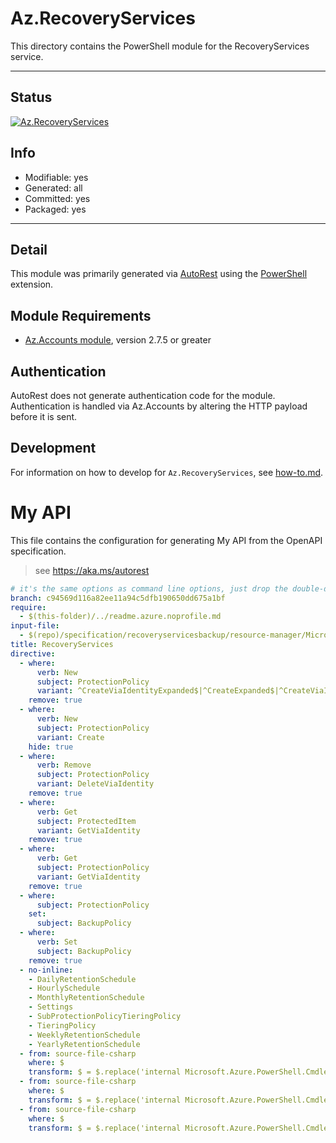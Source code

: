 <!-- region Generated -->
# Az.RecoveryServices
This directory contains the PowerShell module for the RecoveryServices service.

---
## Status
[![Az.RecoveryServices](https://img.shields.io/powershellgallery/v/Az.RecoveryServices.svg?style=flat-square&label=Az.RecoveryServices "Az.RecoveryServices")](https://www.powershellgallery.com/packages/Az.RecoveryServices/)

## Info
- Modifiable: yes
- Generated: all
- Committed: yes
- Packaged: yes

---
## Detail
This module was primarily generated via [AutoRest](https://github.com/Azure/autorest) using the [PowerShell](https://github.com/Azure/autorest.powershell) extension.

## Module Requirements
- [Az.Accounts module](https://www.powershellgallery.com/packages/Az.Accounts/), version 2.7.5 or greater

## Authentication
AutoRest does not generate authentication code for the module. Authentication is handled via Az.Accounts by altering the HTTP payload before it is sent.

## Development
For information on how to develop for `Az.RecoveryServices`, see [how-to.md](how-to.md).
<!-- endregion -->

# My API

This file contains the configuration for generating My API from the OpenAPI specification.

> see https://aka.ms/autorest

``` yaml
# it's the same options as command line options, just drop the double-dash!
branch: c94569d116a82ee11a94c5dfb190650dd675a1bf
require:
  - $(this-folder)/../readme.azure.noprofile.md
input-file:
  - $(repo)/specification/recoveryservicesbackup/resource-manager/Microsoft.RecoveryServices/stable/2023-02-01/bms.json
title: RecoveryServices
directive:
  - where:
      verb: New
      subject: ProtectionPolicy
      variant: ^CreateViaIdentityExpanded$|^CreateExpanded$|^CreateViaIdentity$
    remove: true
  - where:
      verb: New
      subject: ProtectionPolicy
      variant: Create
    hide: true
  - where:
      verb: Remove
      subject: ProtectionPolicy
      variant: DeleteViaIdentity
    remove: true
  - where:
      verb: Get
      subject: ProtectedItem
      variant: GetViaIdentity
    remove: true
  - where:
      verb: Get
      subject: ProtectionPolicy
      variant: GetViaIdentity
    remove: true
  - where:
      subject: ProtectionPolicy
    set:
      subject: BackupPolicy
  - where:      
      verb: Set
      subject: BackupPolicy
    remove: true
  - no-inline:
    - DailyRetentionSchedule
    - HourlySchedule
    - MonthlyRetentionSchedule
    - Settings
    - SubProtectionPolicyTieringPolicy
    - TieringPolicy
    - WeeklyRetentionSchedule
    - YearlyRetentionSchedule
  - from: source-file-csharp
    where: $
    transform: $ = $.replace('internal Microsoft.Azure.PowerShell.Cmdlets.RecoveryServices.Models.Api20230201.IProtectionPolicy Property', 'public Microsoft.Azure.PowerShell.Cmdlets.RecoveryServices.Models.Api20230201.IProtectionPolicy Property');
  - from: source-file-csharp
    where: $
    transform: $ = $.replace('internal Microsoft.Azure.PowerShell.Cmdlets.RecoveryServices.Models.Api20230201.IRetentionPolicy RetentionPolicy', 'public Microsoft.Azure.PowerShell.Cmdlets.RecoveryServices.Models.Api20230201.IRetentionPolicy RetentionPolicy');
  - from: source-file-csharp
    where: $
    transform: $ = $.replace('internal Microsoft.Azure.PowerShell.Cmdlets.RecoveryServices.Models.Api20230201.ISchedulePolicy SchedulePolicy', 'public Microsoft.Azure.PowerShell.Cmdlets.RecoveryServices.Models.Api20230201.ISchedulePolicy SchedulePolicy'); 
```

